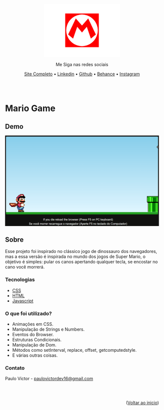 <div id="top" align="center">
<img src="./assets/logo-readme.png" width="250em">
<p align="center">
Me Siga nas redes sociais
</p>
<a href="https://paulopbi.github.io/mario-game/" target="_blank">Site Completo</a> •
<a href="https://www.linkedin.com/in/paulopbi/" target="_blank">Linkedin</a> •
<a href="https://github.com/paulopbi" target="_blank">Github</a> •
<a href="https://www.behance.net/paulopbi" target="_blank">Behance</a> •
<a href="https://www.instagram.com/paulopbi_/" target="_blank">Instagram</a> 
</div>

<br><br>

<h1> Mario Game</h1>

## Demo

<div align="center">
<img src="./assets/demo.gif" width="600px">
</div>

## Sobre

Esse projeto foi inspirado no clássico jogo de dinossauro dos navegadores, mas a essa versão é inspirada no mundo dos jogos de Super Mario, o objetivo é simples: pular os canos apertando qualquer tecla, se encostar no cano você morrerá.

### Tecnologias

- [CSS](https://developer.mozilla.org/pt-BR/docs/Web/CSS)
- [HTML](https://developer.mozilla.org/pt-BR/docs/Web/HTML)
- [Javascript](https://developer.mozilla.org/pt-BR/docs/Web/JavaScript)

### O que foi utilizado?

- Animações em CSS.
- Manipulação de Strings e Numbers.
- Eventos do Browser.
- Estruturas Condicionais.
- Manipulação de Dom.
- Métodos como setInterval, replace, offset, getcomputedstyle.
- E várias outras coisas.

### Contato

Paulo Victor - paulovictordev16@gmail.com

<br><br>

<p align="right">(<a href="#top">Voltar ao inicio</a>)</p>
